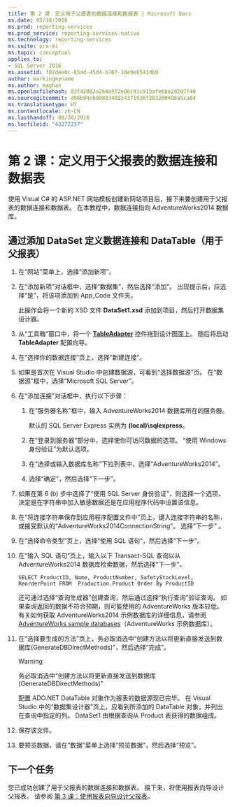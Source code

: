 ```yaml
---
title: 第 2 课：定义用于父报表的数据连接和数据表 | Microsoft Docs
ms.date: 05/18/2016
ms.prod: reporting-services
ms.prod_service: reporting-services-native
ms.technology: reporting-services
ms.suite: pro-bi
ms.topic: conceptual
applies_to:
- SQL Server 2016
ms.assetid: f02dee0c-85ad-45d4-b707-10e9e8541db9
author: markingmyname
ms.author: maghan
ms.openlocfilehash: 83f42082a264a9f2e06c93c915afe6ba2d287f48
ms.sourcegitcommit: d96b94c60d88340224371926f283200496a5ca64
ms.translationtype: HT
ms.contentlocale: zh-CN
ms.lasthandoff: 08/30/2018
ms.locfileid: "43272237"
---
```

# <a name="lesson-2-define-a-data-connection-and-data-table-for-parent-report"></a>第 2 课：定义用于父报表的数据连接和数据表
使用 Visual C# 的 ASP.NET 网站模板创建新网站项目后，接下来要创建用于父报表的数据连接和数据表。 在本教程中，数据连接指向 AdventureWorks2014 数据库。  
  
## <a name="to-define-a-data-connection-and-data-table-by-adding-a-dataset-for-parent-report"></a>通过添加 DataSet 定义数据连接和 DataTable（用于父报表）  
  
1.  在“网站”菜单上，选择“添加新项”。  
  
2.  在“添加新项”对话框中，选择“数据集”，然后选择“添加”。 出现提示后，应选择“是”，将该项添加到 App_Code 文件夹。  
  
    此操作会将一个新的 XSD 文件 **DataSet1.xsd** 添加到项目，然后打开数据集设计器。  
  
3.  从“工具箱”窗口中，将一个 **[TableAdapter](http://msdn.microsoft.com/library/bz9tthwx.aspx)** 控件拖到设计图面上。 随后将启动 **TableAdapter** 配置向导。  
  
4.  在“选择你的数据连接”页上，选择“新建连接”。  
  
5.  如果是首次在 Visual Studio 中创建数据源，可看到“选择数据源”页。 在“数据源”框中，选择“Microsoft SQL Server”。  
  
6.  在“添加连接”对话框中，执行以下步骤：  
  
    1.  在“服务器名称”框中，输入 AdventureWorks2014 数据库所在的服务器。  
  
        默认的 SQL Server Express 实例为 **(local)\sqlexpress**。  
  
    2.  在“登录到服务器”部分中，选择使你可访问数据的选项。 “使用 Windows 身份验证”为默认选项。  
  
    3.  在“选择或输入数据库名称”下拉列表中，选择“AdventureWorks2014”。  
  
    4.  选择“确定”，然后选择“下一步”。  
  
7.  如果在第 6 (b) 步中选择了“使用 SQL Server 身份验证”，则选择一个选项，决定是在字符串中加入敏感数据还是在应用程序代码中设置该信息。  
  
8.  在“将连接字符串保存到应用程序配置文件中”页上，键入连接字符串的名称，或接受默认的“AdventureWorks2014ConnectionString”。 选择“下一步” 。  
  
9. 在“选择命令类型”页上，选择“使用 SQL 语句”，然后选择“下一步”。  
  
10. 在“输入 SQL 语句”页上，输入以下 Transact-SQL 查询以从 AdventureWorks2014 数据库检索数据，然后选择“下一步”。  
  
    ```  
    SELECT ProductID, Name, ProductNumber, SafetyStockLevel, ReorderPoint FROM  Production.Product Order By ProductID  
    ```  
  
    还可通过选择“查询生成器”创建查询，然后通过选择“执行查询”验证查询。 如果查询返回的数据不符合预期，则可能使用的 AdventureWorks 版本较低。 有关如何获取 AdventureWorks2014 示例数据库的详细信息，请参阅 [AdventureWorks sample databases](https://github.com/Microsoft/sql-server-samples/releases)（AdventureWorks 示例数据库）。  
  
11. 在“选择要生成的方法”页上，务必取消选中“创建方法以将更新直接发送到数据库(GenerateDBDirectMethods)”，然后选择“完成”。  
  
    > [!WARNING]  
    > 务必取消选中“创建方法以将更新直接发送到数据库(GenerateDBDirectMethods)”  
  
    配置 ADO.NET DataTable 对象作为报表的数据源现已完毕。 在 Visual Studio 中的“数据集设计器”页上，应看到所添加的 DataTable 对象，并列出在查询中指定的列。 DataSet1 由根据查询从 Product 表获得的数据组成。  
  
12. 保存该文件。  
  
13. 要预览数据，请在“数据”菜单上选择“预览数据”，然后选择“预览”。  
  
## <a name="next-task"></a>下一个任务  
您已成功创建了用于父报表的数据连接和数据表。 接下来，将使用报表向导设计父报表。 请参阅 [第 3 课：使用报表向导设计父报表](../reporting-services/lesson-3-design-the-parent-report-using-the-report-wizard.md)。  
  

